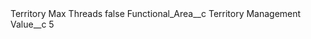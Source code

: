 <?xml version="1.0" encoding="UTF-8"?>
<CustomMetadata xmlns="http://soap.sforce.com/2006/04/metadata" xmlns:xsi="http://www.w3.org/2001/XMLSchema-instance" xmlns:xsd="http://www.w3.org/2001/XMLSchema">
    <label>Territory Max Threads</label>
    <protected>false</protected>
    <values>
        <field>Functional_Area__c</field>
        <value xsi:type="xsd:string">Territory Management</value>
    </values>
    <values>
        <field>Value__c</field>
        <value xsi:type="xsd:string">5</value>
    </values>
</CustomMetadata>

